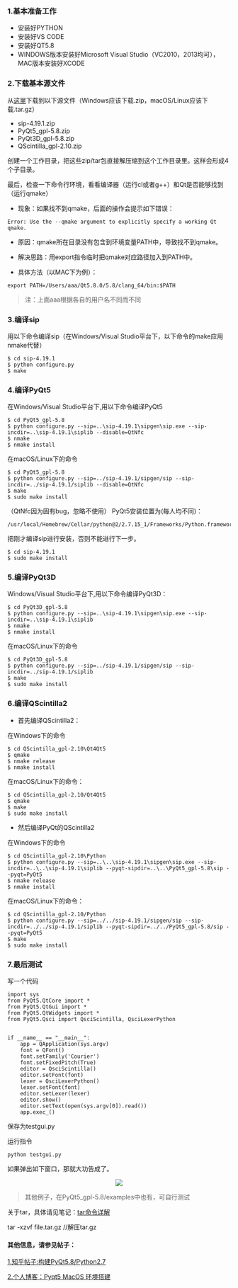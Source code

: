 ### 1.基本准备工作
* 安装好PYTHON
* 安装好VS CODE
* 安装好QT5.8
* WINDOWS版本安装好Microsoft Visual Studio（VC2010，2013均可），MAC版本安装好XCODE

### 2.下载基本源文件

从[这里](https://sourceforge.net/projects/pyqt/files/)下载到以下源文件（Windows应该下载.zip，macOS/Linux应该下载.tar.gz）

* sip-4.19.1.zip
* PyQt5_gpl-5.8.zip
* PyQt3D_gpl-5.8.zip
* QScintilla_gpl-2.10.zip

创建一个工作目录，把这些zip/tar包直接解压缩到这个工作目录里。这样会形成4个子目录。

最后，检查一下命令行环境，看看编译器（运行cl或者g++）和Qt是否能够找到（运行qmake）

* 现象：如果找不到qmake，后面的操作会提示如下错误：
  
```
Error: Use the --qmake argument to explicitly specify a working Qt qmake.
```

* 原因：qmake所在目录没有包含到环境变量PATH中，导致找不到qmake。

* 解决思路：用export指令临时把qmake对应路径加入到PATH中。

* 具体方法（以MAC下为例）：
```
export PATH=/Users/aaa/Qt5.8.0/5.8/clang_64/bin:$PATH
```
>注：上面aaa根据各自的用户名不同而不同
### 3.编译sip
用以下命令编译sip（在Windows/Visual Studio平台下，以下命令的make应用nmake代替）
```
$ cd sip-4.19.1
$ python configure.py
$ make
```

### 4.编译PyQt5
在Windows/Visual Studio平台下,用以下命令编译PyQt5
```
$ cd PyQt5_gpl-5.8
$ python configure.py --sip=..\sip-4.19.1\sipgen\sip.exe --sip-incdir=..\sip-4.19.1\siplib --disable=QtNfc
$ nmake
$ nmake install
```
在macOS/Linux下的命令
```
$ cd PyQt5_gpl-5.8
$ python configure.py --sip=../sip-4.19.1/sipgen/sip --sip-incdir=../sip-4.19.1/siplib --disable=QtNfc
$ make
$ sudo make install
```
（QtNfc因为固有bug，忽略不使用）
PyQt5安装位置为(每人均不同)：
```
/usr/local/Homebrew/Cellar/python@2/2.7.15_1/Frameworks/Python.framework/Versions/2.7/share/sip/PyQt5/
```

把刚才编译sip进行安装，否则不能进行下一步。
```
$ cd sip-4.19.1
$ sudo make install
```

### 5.编译PyQt3D
Windows/Visual Studio平台下,用以下命令编译PyQt3D：
```
$ cd PyQt3D_gpl-5.8
$ python configure.py --sip=..\sip-4.19.1\sipgen\sip.exe --sip-incdir=..\sip-4.19.1\siplib
$ nmake
$ nmake install
```
在macOS/Linux下的命令
```
$ cd PyQt3D_gpl-5.8
$ python configure.py --sip=../sip-4.19.1/sipgen/sip --sip-incdir=../sip-4.19.1/siplib
$ make
$ sudo make install
```

### 6.编译QScintilla2
* 首先编译QScintilla2：

在Windows下的命令
```
$ cd QScintilla_gpl-2.10\Qt4Qt5
$ qmake
$ nmake release
$ nmake install
```
在macOS/Linux下的命令：
```
$ cd QScintilla_gpl-2.10/Qt4Qt5
$ qmake
$ make
$ sudo make install
```
* 然后编译PyQt的QScintilla2

在Windows下的命令
```
$ cd QScintilla_gpl-2.10\Python
$ python configure.py --sip=..\..\sip-4.19.1\sipgen\sip.exe --sip-incdir=..\..\sip-4.19.1\siplib --pyqt-sipdir=..\..\PyQt5_gpl-5.8\sip --pyqt=PyQt5
$ nmake release
$ nmake install
```

在macOS/Linux下的命令：
```
$ cd QScintilla_gpl-2.10/Python
$ python configure.py --sip=../../sip-4.19.1/sipgen/sip --sip-incdir=../../sip-4.19.1/siplib --pyqt-sipdir=../../PyQt5_gpl-5.8/sip --pyqt=PyQt5
$ make
$ sudo make install
```

### 7.最后测试
写一个代码
```
import sys
from PyQt5.QtCore import *
from PyQt5.QtGui import *
from PyQt5.QtWidgets import *
from PyQt5.Qsci import QsciScintilla, QsciLexerPython


if __name__ == "__main__":
    app = QApplication(sys.argv)
    font = QFont()
    font.setFamily('Courier')
    font.setFixedPitch(True)
    editor = QsciScintilla()
    editor.setFont(font)
    lexer = QsciLexerPython()
    lexer.setFont(font)
    editor.setLexer(lexer)
    editor.show()
    editor.setText(open(sys.argv[0]).read())
    app.exec_()
```
保存为testgui.py

运行指令
```
python testgui.py
```
如果弹出如下窗口，那就大功告成了。
<center>
  <img src="https://raw.githubusercontent.com/kingsone995/kingsone995.github.io/master/python/pythongui.png"> 
</center>


>其他例子，在PyQt5_gpl-5.8/examples中也有，可自行测试

关于tar，具体请见笔记：[tar命令详解](https://app.yinxiang.com/shard/s3/nl/1318585/2f8da7e1-6db6-4516-a2b9-03ae3a0b79ca/)

tar -xzvf file.tar.gz //解压tar.gz

#### 其他信息，请参见帖子：
[1.知乎帖子:构建PyQt5.8/Python2.7](https://zhuanlan.zhihu.com/p/25561911)

[2.个人博客：Pyqt5 MacOS 环境搭建](http://blog.justbilt.com/2015/10/17/setup-pyqt5-on-mac/)
